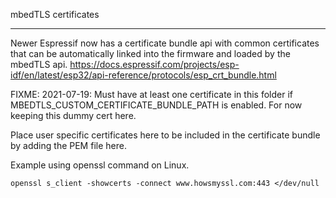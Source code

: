 mbedTLS certificates
***
Newer Espressif now has a certificate bundle api with common certificates that can be automatically linked into the firmware and loaded by the mbedTLS api. https://docs.espressif.com/projects/esp-idf/en/latest/esp32/api-reference/protocols/esp_crt_bundle.html

  FIXME: 2021-07-19: Must have at least one certificate in this folder if MBEDTLS_CUSTOM_CERTIFICATE_BUNDLE_PATH is
  enabled. For now keeping this dummy cert here.

Place user specific certificates here to be included in the certificate bundle by adding the PEM file here.

   Example using openssl command on Linux.
```console
openssl s_client -showcerts -connect www.howsmyssl.com:443 </dev/null
```